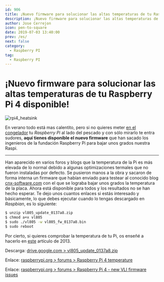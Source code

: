 ```yaml
---
id: 906
title: ¡Nuevo firmware para solucionar las altas temperaturas de tu Raspberry Pi 4 disponible!
description: ¡Nuevo firmware para solucionar las altas temperaturas de tu Raspberry Pi 4 disponible!
author: Jose Cerrejon
icon: pen-to-square
date: 2019-07-03 13:40:00
prev: /es/
next: false
category:
  - Raspberry PI
tag:
  - Raspberry PI
---
```


# ¡Nuevo firmware para solucionar las altas temperaturas de tu Raspberry Pi 4 disponible!

![rpi4_heatsink](/images/2019/07/rpi4_heatsink.jpg)

En verano todo está mas calentito, pero si no quieres meter [en el congelador](https://www.electromaker.io/project/view/freezing-a-raspberry-pi-4) tu *Raspberry Pi* al lado del pescado y con sólo mirarlo te entra sudores, **aquí tienes disponible el nuevo firmware** que han sacado los ingenieros de la fundación Raspberry Pi para bajar unos grados nuestra Raspi.

- - -
Han aparecido en varios foros y blogs que la temperatura de la Pi es más elevada de lo normal debido a algunas optimizaciones termales que no fueron instaladas por defecto. Se pusieron manos a la obra y sacaron de forma interna un firmware que habían enviado para testear al conocido blog [cnx-software.com](https://www.cnx-software.com/2019/06/29/new-raspberry-pi-4-vli-firmware-lowers-temperature/) con el que se lograba bajar unos grados la temperatura de la placa. Ahora está disponible para todos y los resultados no se han hecho esperar. Te dejo unos cuantos enlaces si estás interesado y básicamente, lo que debes ejecutar cuando lo tengas descargado en *Raspbian*, es lo siguiente:

```bash
$ unzip vl805_update_0137a8.zip
$ chmod a+x vl805
$ sudo ./vl805 -w vl805_fw_0137a8.bin
$ sudo reboot
```

Por cierto, si quieres comprobar la temperatura de tu Pi, os enseñé a hacerlo en [este](/post.php?id=81) artículo de 2013.

Descarga: [drive.google.com > vl805_update_0137a8.zip](https://drive.google.com/file/d/1PXwrnhAXKB1hb5J6_EfPy5zLQkqnbGba/view?usp=sharing)

Enlace: [raspberrypi.org > forums > Raspberry Pi 4 temperature](https://www.raspberrypi.org/forums/viewtopic.php?f=28&t=243500&p=1490467#p1490467)

Enlace: [raspberrypi.org > forums > Raspberry Pi 4 - new VLI firmware issues](https://www.raspberrypi.org/forums/viewtopic.php?f=28&t=244421)